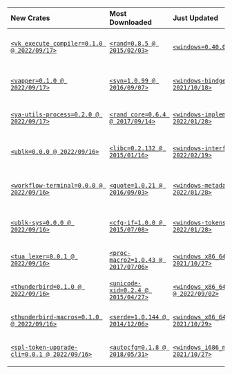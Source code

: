 | New Crates                                                                                     | Most Downloaded                                                             | Just Updated                                                                                      | Most Recent Downloads                                                       | Popular Keywords                                                              | Popular Categories                                                                                            |
|:-----------------------------------------------------------------------------------------------|:----------------------------------------------------------------------------|:--------------------------------------------------------------------------------------------------|:----------------------------------------------------------------------------|:------------------------------------------------------------------------------|:--------------------------------------------------------------------------------------------------------------|
| [`<vk_execute_compiler=0.1.0 @ 2022/09/17>`](https://crates.io/crates/vk_execute_compiler)     | [`<rand=0.8.5 @ 2015/02/03>`](https://crates.io/crates/rand)                | [`<windows=0.40.0 @ 2019/01/15>`](https://crates.io/crates/windows)                               | [`<syn=1.0.99 @ 2016/09/07>`](https://crates.io/crates/syn)                 | [`<cli (2,828 crates) @ 2014/12/14>`](https://crates.io/keywords/cli)         | [`<Command line utilities (4,952 crates) @ 2017/01/18>`](https://crates.io/categories/command-line-utilities) |
| [`<vapper=0.1.0 @ 2022/09/17>`](https://crates.io/crates/vapper)                               | [`<syn=1.0.99 @ 2016/09/07>`](https://crates.io/crates/syn)                 | [`<windows-bindgen=0.40.0 @ 2021/10/18>`](https://crates.io/crates/windows-bindgen)               | [`<proc-macro2=1.0.43 @ 2017/07/06>`](https://crates.io/crates/proc-macro2) | [`<async (1,497 crates) @ 2015/02/19>`](https://crates.io/keywords/async)     | [`<No standard library (4,196 crates) @ 2017/02/10>`](https://crates.io/categories/no-std)                    |
| [`<ya-utils-process=0.2.0 @ 2022/09/17>`](https://crates.io/crates/ya-utils-process)           | [`<rand_core=0.6.4 @ 2017/09/14>`](https://crates.io/crates/rand_core)      | [`<windows-implement=0.40.0 @ 2022/01/28>`](https://crates.io/crates/windows-implement)           | [`<quote=1.0.21 @ 2016/09/03>`](https://crates.io/crates/quote)             | [`<api (1,273 crates) @ 2014/11/30>`](https://crates.io/keywords/api)         | [`<API bindings (2,461 crates) @ 2017/01/18>`](https://crates.io/categories/api-bindings)                     |
| [`<ublk=0.0.0 @ 2022/09/16>`](https://crates.io/crates/ublk)                                   | [`<libc=0.2.132 @ 2015/01/16>`](https://crates.io/crates/libc)              | [`<windows-interface=0.40.0 @ 2022/02/19>`](https://crates.io/crates/windows-interface)           | [`<rand_core=0.6.4 @ 2017/09/14>`](https://crates.io/crates/rand_core)      | [`<web (1,166 crates) @ 2014/11/29>`](https://crates.io/keywords/web)         | [`<Data structures (2,333 crates) @ 2017/01/18>`](https://crates.io/categories/data-structures)               |
| [`<workflow-terminal=0.0.0 @ 2022/09/16>`](https://crates.io/crates/workflow-terminal)         | [`<quote=1.0.21 @ 2016/09/03>`](https://crates.io/crates/quote)             | [`<windows-metadata=0.40.0 @ 2022/01/28>`](https://crates.io/crates/windows-metadata)             | [`<cfg-if=1.0.0 @ 2015/07/08>`](https://crates.io/crates/cfg-if)            | [`<parser (1,118 crates) @ 2014/11/15>`](https://crates.io/keywords/parser)   | [`<Network programming (2,320 crates) @ 2017/01/18>`](https://crates.io/categories/network-programming)       |
| [`<ublk-sys=0.0.0 @ 2022/09/16>`](https://crates.io/crates/ublk-sys)                           | [`<cfg-if=1.0.0 @ 2015/07/08>`](https://crates.io/crates/cfg-if)            | [`<windows-tokens=0.40.0 @ 2022/01/28>`](https://crates.io/crates/windows-tokens)                 | [`<itoa=1.0.3 @ 2016/06/26>`](https://crates.io/crates/itoa)                | [`<ffi (1,107 crates) @ 2014/11/21>`](https://crates.io/keywords/ffi)         | [`<Embedded development (2,222 crates) @ 2017/02/06>`](https://crates.io/categories/embedded)                 |
| [`<tua_lexer=0.0.1 @ 2022/09/16>`](https://crates.io/crates/tua_lexer)                         | [`<proc-macro2=1.0.43 @ 2017/07/06>`](https://crates.io/crates/proc-macro2) | [`<windows_x86_64_msvc=0.40.0 @ 2021/10/27>`](https://crates.io/crates/windows_x86_64_msvc)       | [`<libc=0.2.132 @ 2015/01/16>`](https://crates.io/crates/libc)              | [`<crypto (1,093 crates) @ 2014/11/24>`](https://crates.io/keywords/crypto)   | [`<Asynchronous (2,065 crates) @ 2017/01/18>`](https://crates.io/categories/asynchronous)                     |
| [`<thunderbird=0.1.0 @ 2022/09/16>`](https://crates.io/crates/thunderbird)                     | [`<unicode-xid=0.2.4 @ 2015/04/27>`](https://crates.io/crates/unicode-xid)  | [`<windows_x86_64_gnullvm=0.40.0 @ 2022/09/02>`](https://crates.io/crates/windows_x86_64_gnullvm) | [`<rand=0.8.5 @ 2015/02/03>`](https://crates.io/crates/rand)                | [`<wasm (840 crates) @ 2017/04/13>`](https://crates.io/keywords/wasm)         | [`<Development tools (1,918 crates) @ 2016/12/31>`](https://crates.io/categories/development-tools)           |
| [`<thunderbird-macros=0.1.0 @ 2022/09/16>`](https://crates.io/crates/thunderbird-macros)       | [`<serde=1.0.144 @ 2014/12/06>`](https://crates.io/crates/serde)            | [`<windows_x86_64_gnu=0.40.0 @ 2021/10/29>`](https://crates.io/crates/windows_x86_64_gnu)         | [`<serde=1.0.144 @ 2014/12/06>`](https://crates.io/crates/serde)            | [`<http (830 crates) @ 2014/11/29>`](https://crates.io/keywords/http)         | [`<Algorithms (1,765 crates) @ 2017/01/18>`](https://crates.io/categories/algorithms)                         |
| [`<spl-token-upgrade-cli=0.0.1 @ 2022/09/16>`](https://crates.io/crates/spl-token-upgrade-cli) | [`<autocfg=0.1.8 @ 2018/05/31>`](https://crates.io/crates/autocfg)          | [`<windows_i686_msvc=0.40.0 @ 2021/10/27>`](https://crates.io/crates/windows_i686_msvc)           | [`<getrandom=0.2.7 @ 2019/01/19>`](https://crates.io/crates/getrandom)      | [`<database (818 crates) @ 2014/11/21>`](https://crates.io/keywords/database) | [`<Encoding (1,656 crates) @ 2017/01/18>`](https://crates.io/categories/encoding)                             |